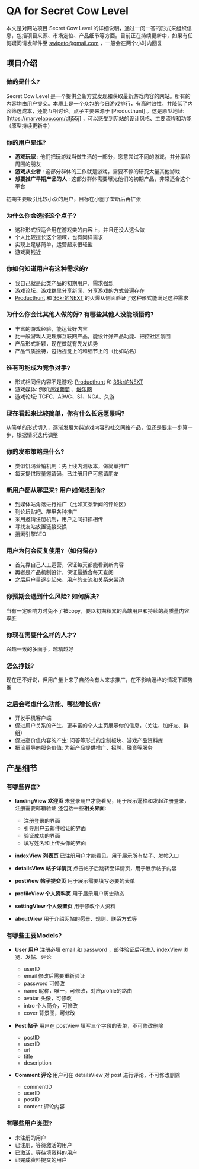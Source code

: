 # QA for Secret Cow Level 
本文是对网站项目 Secret Cow Level 的详细说明，通过一问一答的形式来组织信息，包括项目来源、市场定位、产品细节等方面。目前正在持续更新中，如果有任何疑问请发邮件至 swipeto@gmail.com ，一般会在两个小时内回复

## **项目介绍**

### **做的是什么?**

Secret Cow Level 是一个提供全新方式发现和获取最新游戏内容的网站。所有的内容均由用户提交。本质上是一个众包的今日游戏排行，有高时效性，并降低了内容筛选成本，还能互相讨论。点子主要来源于 [Producthunt] 。这是原型地址: [https://marvelapp.com/dfj55j] ，可以感受到网站的设计风格、主要流程和功能（原型持续更新中）
	
### **你的用户是谁?**

* **游戏玩家** : 他们把玩游戏当做生活的一部分，愿意尝试不同的游戏，并分享给周围的朋友
* **游戏从业者** : 这部分群体的工作就是游戏，需要不停的研究大量其他游戏
* **想要推广早期产品的人** : 这部分群体需要曝光他们的初期产品，非常适合这个平台

初期主要吸引比较小众的用户，目标在小圈子垄断后再扩张

### **为什么你会选择这个点子?**

* 这种形式很适合用在游戏类的内容上，并且还没人这么做
* 个人比较擅长这个领域，也有同样需求
* 实现上足够简单，运营起来很轻盈
* 游戏离钱近

### **你如何知道用户有这种需求的?**

* 我自己就是此类产品的初期用户，需求强烈
* 游戏论坛、游戏群里分享新闻、分享游戏的方式普遍存在
* [Producthunt](www.producthunt.com) 和 [36kr的NEXT](http://next.36kr.com) 的火爆从侧面验证了这种形式能满足这种需求

### **为什么你会比其他人做的好? 有哪些其他人没能领悟的?**

* 丰富的游戏经验，能运营好内容
* 比一般游戏人更理解互联网产品，能设计好产品功能、把控社区氛围
* 产品形式新颖，现在做就有先发优势
* 产品气质独特，包括视觉上的和细节上的（比如站名）

### **谁有可能成为竞争对手?**

* 形式相同但内容不是游戏: [Producthunt](www.producthunt.com) 和 [36kr的NEXT](http://next.36kr.com)
* 游戏媒体: 例如[游戏葡萄](www.youxiputao.com) 、[触乐网](www.chuapp.com)
* 游戏论坛: TGFC、A9VG、S1、NGA、久游

### **现在看起来比较简单，你有什么长远愿景吗?**
从简单的形式切入，逐渐发展为纯游戏内容的社交网络产品，但还是要走一步算一步，根据情况迭代调整

### **你的发布策略是什么?**
* 类似饥渴营销机制：先上线内测版本，做简单推广
* 每天提供限量邀请码，已注册用户可邀请朋友

### **新用户都从哪里来? 用户如何找到你?**

* 到媒体站角落进行推广（比如某条新闻的评论区）
* 到论坛贴吧、群里各种推广
* 采用邀请注册机制，用户之间扣扣相传
* 寻找友站放置链接交换
* 搜索引擎SEO

### **用户为何会反复使用?（如何留存）**

* 首先靠自己人工运营，保证每天都能看到新内容
* 再者是产品机制设计，保证最适合每天查阅
* 之后用户量逐步起来，用户的交流和关系来带动

### **你预期会遇到什么风险? 如何解决?**
当有一定影响力时免不了被copy，要以初期积累的高端用户和持续的高质量内容取胜

### **你现在需要什么样的人才?**
兴趣一致的多面手，越精越好

### **怎么挣钱?**
现在还不好说，但用户量上来了自然会有人来求推广，在不影响逼格的情况下顺势推

### **之后会考虑什么功能、哪些增长点?**

* 开发手机客户端
* 促进用户关系的产生，更丰富的个人主页展示你的信息，（关注、加好友、群组）
* 促进高价值内容的产生: 问答等形式的定制板块、游戏产品资料库
* 把流量导向服务价值: 为新产品提供推广、招聘、融资等服务

## **产品细节**

### **有哪些界面?**
* **landingView 欢迎页**
	未登录用户才能看见，用于展示逼格和发起注册登录，注册需要邮箱验证
	还包括一些**相关界面**:
	* 注册登录的界面
	* 引导用户去邮件验证的界面
	* 验证成功的界面
	* 填写姓名和上传头像的界面

* **indexView 列表页**
	已注册用户才能看见，用于展示所有帖子、发帖入口

* **detailsView 帖子详情页**
	点击帖子后跳转至详情页，用于展示帖子内容

* **postView 帖子提交页**
	用于展示需要填写必要的表单

* **profileView 个人资料页**
	用于展示用户历史动态

* **settingView 个人设置页**
	用于修改个人资料

* **aboutView**
	用于介绍网站的愿景、规则、联系方式等

### **有哪些主要Models?**
* **User 用户**
	注册必填 email 和 password ，邮件验证后可进入 indexView 浏览、发帖、评论
	* userID
	* email 修改后需要重新验证
	* password 可修改
	* name 昵称，唯一，可修改，对应profile的路由
	* avatar 头像，可修改
	* intro 个人简介，可修改
	* cover 背景图，可修改

* **Post 帖子**
	用户在 postView 填写三个字段的表单，不可修改删除
	* postID
	* userID
	* url
	* title
	* description

* **Comment 评论**
	用户可在 detailsView 对 post 进行评论，不可修改删除
	* commentID
	* userID
	* postID
	* content 评论内容

### **有哪些用户类型?**
* 未注册的用户
* 已注册，等待激活的用户
* 已激活，等待填资料的用户
* 已完成资料提交的用户
